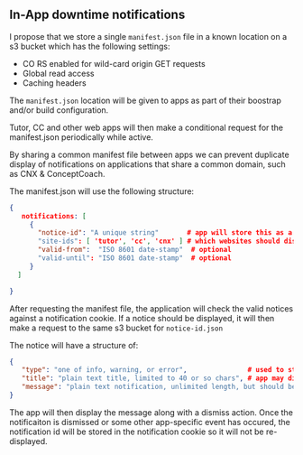 In-App downtime notifications
---------------------

I propose that we store a single `manifest.json` file in a known location on a s3 bucket which has the following settings:

 * CO RS enabled for wild-card origin GET requests
 * Global read access
 * Caching headers

The `manifest.json` location will be given to apps as part of their boostrap and/or build configuration.

Tutor, CC and other web apps will then make a conditional request for the manifest.json periodically while active.

By sharing a common manifest file between apps we can prevent duplicate display of notifications on applications that share a common domain, such as CNX & ConceptCoach.

The manifest.json will use the following structure:

```json
{
   notifications: [
     {
       "notice-id": "A unique string"       # app will store this as a cookie to prevent duplicate fetch & display
       "site-ids": [ 'tutor', 'cc', 'cnx' ] # which websites should display the notification, if omitted, all products will display it
       "valid-from":  "ISO 8601 date-stamp"  # optional
       "valid-until": "ISO 8601 date-stamp"  # optional
     }
  ]

}
```

After requesting the manifest file, the application will check the valid notices against a notification cookie.  If a notice should be displayed,  it will then make a request to the same s3 bucket for `notice-id.json`

The notice will have a structure of:

```json
{
   "type": "one of info, warning, or error",               # used to style notification
   "title": "plain text title, limited to 40 or so chars", # app may display this as bold or something
   "message": "plain text notification, unlimited length, but should be fairly short to fit on ui"
}
```

The app will then display the message along with a dismiss action.  Once the notificaiton is dismissed or some other app-specific event has occured, the notification id will be stored in the notification cookie so it will not be re-displayed.
